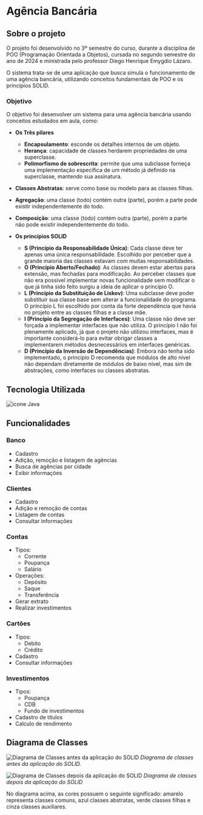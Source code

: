 # Agência Bancária

## Sobre o projeto

 O projeto foi desenvolvido no 3º semestre do curso, durante a disciplina de POO (Programação Orientada a Objetos), cursada no segundo semestre do ano de 2024 e ministrada pelo professor Diego Henrique Emygdio Lázaro.
 
 O sistema trata-se de uma aplicação que busca simula o funcionamento de uma agência bancária, utilizando conceitos fundamentais de POO e os princípios SOLID.

### Objetivo

 O objetivo foi desenvolver um sistema para uma agência bancária usando conceitos estudados em aula, como:
 - **Os Três pilares**
     - **Encapsulamento**: esconde os detalhes internos de um objeto.
     - **Herança**: capacidade de classes herdarem propriedades de uma superclasse.
     - **Polimorfismo de sobrescrita**: permite que uma subclasse forneça uma implementação específica de um método já definido na superclasse, mantendo sua assinatura.

 - **Classes Abstratas**: serve como base ou modelo para as classes filhas.
 - **Agregação**: uma classe (todo) contém outra (parte), porém a parte pode existir independentemente do todo.
 - **Composição**: uma classe (todo) contém outra (parte), porém a parte não pode existir independentemente do todo.

 - **Os princípios SOLID**
    - **S (Princípio da Responsabilidade Única)**: Cada classe deve ter apenas uma única
    responsabilidade. Escolhido por perceber que a grande maioria das classes estavam
    com muitas responsabilidades.
    - **O (Princípio Aberto/Fechado)**: As classes devem estar abertas para extensão, mas
    fechadas para modificação. Ao perceber classes que não era possível implementar
    novas funcionalidade sem modificar o que já tinha sido feito surgiu a ideia de aplicar o
    princípio O.
    - **L (Princípio da Substituição de Liskov)**: Uma subclasse deve poder substituir sua
    classe base sem alterar a funcionalidade do programa. O princípio L foi escolhido por
    conta da forte dependência que havia no projeto entre as classes filhas e a classe mãe.
    - **I (Princípio da Segregação de Interfaces)**: Uma classe não deve ser forçada a
    implementar interfaces que não utiliza. O princípio I não foi plenamente aplicado, já que o projeto não utilizou interfaces, mas é importante considerá-lo para evitar obrigar classes a implementarem métodos desnecessários em interfaces genéricas.
    - **D (Princípio da Inversão de Dependências)**: Embora não tenha sido implementado, o princípio D recomenda que módulos de alto nível não dependam diretamente de módulos de baixo nível, mas sim de abstrações, como interfaces ou classes abstratas.

## Tecnologia Utilizada

 <div>
    <img align="center" src="https://skillicons.dev/icons?i=java" alt="icone Java"/>
 </div>

## Funcionalidades

### Banco
- Cadastro
- Adição, remoção e listagem de agências
- Busca de agências por cidade
- Exibir informações

### Clientes
- Cadastro
- Adição e remoção de contas
- Listagem de contas
- Consultar informações

### Contas
- Tipos:
    - Corrente
    - Poupança
    - Salário
- Operações:
    - Depósito
    - Saque
    - Transferência
- Gerar extrato
- Realizar investimentos

### Cartões
- Tipos:
    - Debito
    - Crédito
- Cadastro
- Consultar informações

### Investimentos
- Tipos:
    - Poupança
    - CDB
    - Fundo de investimentos
- Cadastro de títulos
- Calculo de rendimento

## Diagrama de Classes

![Diagrama de Classes antes da aplicação do SOLID](https://kevenshtk.github.io/Fatec/Terceiro-Semestre/POO/Projeto_AgenciaBancaria/src/assets/antesSOLID.png)
*Diagrama de classes antes da aplicação do SOLID.*

![Diagrama de Classes depois da aplicação do SOLID](https://kevenshtk.github.io/Fatec/Terceiro-Semestre/POO/Projeto_AgenciaBancaria/src/assets/depoisSOLID.png)
*Diagrama de classes depois da aplicação do SOLID*

No diagrama acima, as cores possuem o seguinte significado: amarelo representa classes comuns, azul classes abstratas, verde classes filhas e cinza classes auxiliares. 
